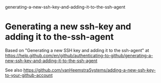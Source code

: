 generating-a-new-ssh-key-and-adding-it-to-the-ssh-agent
# Generating a new ssh-key and adding it to the-ssh-agent

Based on "Generating a new SSH key and adding it to the ssh-agent" at https://help.github.com/en/github/authenticating-to-github/generating-a-new-ssh-key-and-adding-it-to-the-ssh-agent

See also https://github.com/vanHeemstraSystems/adding-a-new-ssh-key-to-your-github-account
